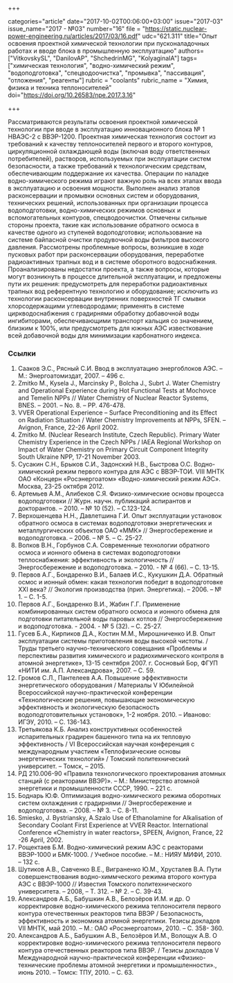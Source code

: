 +++

categories="article"
date="2017-10-02T00:06:00+03:00"
issue="2017-03"
issue_name="2017 - №03"
number="16"
file = "https://static.nuclear-power-engineering.ru/articles/2017/03/16.pdf"
udc="621.311"
title="Опыт освоения проектной химической технологии при пусконаладочных работах и вводе блока в промышленную эксплуатацию"
authors=["VitkovskySL", "DanilovAP", "ShchedrinMG", "KolyaginaIA"]
tags=["химическая технология", "водно-химический режим", "водоподготовка", "спецводоочистка", "промывка", "пассивация", "отложения", "реагенты"]
rubric = "coolants"
rubric_name = "Химия, физика и техника теплоносителей"
doi="https://doi.org/10.26583/npe.2017.3.16"

+++

Рассматриваются результаты освоения проектной химической технологии при вводе в эксплуатацию инновационного блока № 1 НВАЭС-2 с ВВЭР-1200. Проектная химическая технология состоит из требований к качеству теплоносителей первого и второго контуров, циркуляционной охлаждающей воды (включая воду ответственных потребителей), растворов, используемых при эксплуатации систем безопасности, а также требований к технологическим средствам, обеспечивающим поддержание их качества. Операции по наладке водно-химического режима играют важную роль на всех этапах ввода в эксплуатацию и освоения мощности. Выполнен анализ этапов расконсервации и промывки основных систем и оборудования, технических решений, использованных при организации процесса водоподготовки, водно-химических режимов основных и вспомогательных контуров, спецводоочистки. Отмечены сильные стороны проекта, такие как использование обратного осмоса в качестве одного из ступеней водоподготовки; использование на системе байпасной очистки продувочной воды фильтров высокого давления. Рассмотрены проблемные вопросы, возникшие в ходе пусковых работ при расконсервации оборудования, переработке радиоактивных трапных вод и в системе оборотного водоснабжения. Проанализированы недостатки проекта, а также вопросы, которые могут возникнуть в процессе длительной эксплуатации, и предложены пути их решения: предусмотреть для переработки радиоактивных трапных вод референтную технологию и оборудование; исключить из технологии расконсервации внутренних поверхностей ТГ смывки хлорсодержащими углеводородами; применять в системе циркводоснабжения с градирнями обработку добавочной воды ингибиторами, обеспечивающими транспорт кальция со значением, близким к 100%, или предусмотреть для южных АЭС известкование всей добавочной воды для минимизации карбонатного индекса.

### Ссылки

1. Сааков Э.С., Рясный С.И. Ввод в эксплуатацию энергоблоков АЭС. – М.: Энергоатомиздат, 2007. – 496 с.
2. Zmitko M., Kysela J., Marcinsky P., Bolcha J., Subrt J. Water Chemistry and Operational Experience during Hot Functional Tests at Mochovce and Temelin NPPs // Water Chemistry of Nuclear Reactor Systems, BNES. – 2001. – No. 8. – PP. 476-478.
3. VVER Operational Experience – Surface Preconditioning and its Effect on Radiation Situation / Water Chemistry Improvements at NPPs, SFEN. – Avignon, France, 22-26 April 2002.
4. Zmitko M. (Nuclear Research Institute, Czech Republic). Primary Water Chemistry Experience in the Czech NPPs / IAEA Regional Workshop on Impact of Water Chemistry on Primary Circuit Component Integrity South Ukraine NPP, 17-21 November 2003.
5. Сусакин С.Н., Брыков С.И., Задонский Н.В., Быстрова О.С. Водно-химический режим первого контура для АЭС с ВВЭР-ТОИ. VIII МНТК ОАО «Концерн «Росэнергоатом» «Водно-химический режим АЭС». Москва, 23-25 октября 2012.
6. Артемьев А.М., Алибеков С.Я. Физико-химические основы процесса водоподготовки // Журн. научн. публикаций аспирантов и докторантов. – 2010. – № 10 (52). – С.123-124.
7. Верхошенцева Н.Н., Давлетшина Г.И. Опыт эксплуатации установок обратного осмоса в системах водоподготовки энергетических и металлургических объектов ОАО «ММК» // Энергосбережение и водоподготовка. – 2006. – № 5. – С. 25-27.
8. Волков В.Н., Горбунов С.А. Современные технологии обратного осмоса и ионного обмена в системах водоподготовки теплоснабжения: эффективность и экологичность // Энергосбережение и водоподготовка. – 2010. - № 4 (66). – С. 13-15.
9. Первов А.Г., Бондаренко В.И., Балаев И.С., Кукушкин Д.А. Обратный осмос и ионный обмен: какая технология победит в водоподготовке XXI века? // Экология производства (прил. Энергетика). – 2006. – № 1. – С. 1-5.
10. Первов А.Г., Бондаренко В.И., Жабин Г.Г. Применение комбинированных систем обратного осмоса и ионного обмена для подготовки питательной воды паровых котлов // Энергосбережение и водоподготовка. - 2004. - № 5 (32). – С. 25-27.
11. Гусев Б.А., Кирпиков Д.А., Костин М.М., Мирошниченко И.В. Опыт эксплуатации системы приготовления воды высокой чистоты. / Труды третьего научно-технического совещания «Проблемы и перспективы развития химического и радиохимического контроля в атомной энергетике», 13-15 сентября 2007. г. Сосновый Бор, ФГУП «НИТИ им. А.П. Александрова», 2007. – С. 59.
12. Громов С.Л., Пантелеев А.А. Повышение эффективности энергетического оборудования / Материалы V Юбилейной Всероссийской научно-практической конференции «Технологические решения, повышающие экономическую эффективность и экологическую безопасность водоподготовительных установок», 1-2 ноября. 2010. – Иваново: ИГЭУ, 2010. – С. 136-143.
13. Третьякова К.Б. Анализ конструктивных особенностей испарительных градирен башенного типа на их тепловую эффективность / VI Всероссийская научная конференция с международным участием «Теплофизические основы энергетических технологий» / Томский политехнический университет. – Томск, – 2015.
14. РД 210.006-90 «Правила технологического проектирования атомных станций (с реакторами ВВЭР)». – М.: Министерство атомной энергетики и промышленности СССР, 1990. – 221 с.
15. Боднарь Ю.Ф. Оптимизация водно-химического режима оборотных систем охлаждения с градирнями // Энергосбережение и водоподготовка. – 2008. – № 3. – С. 8-11.
16. Smiesko, J. Bystriansky, A.Szalo Use of Ethanolamine for Alkalisation of Secondary Coolant First Experience at VVER Reactor. International Conference «Chemistry in water reactors», SPEEN, Avignon, France, 22 -26 April, 2002.
17. Рощектаев Б.М. Водно-химический режим АЭС с реакторами ВВЭР-1000 и БМК-1000. / Учебное пособие. – М.: НИЯУ МИФИ, 2010. – 132 с.
18. Шутиков А.В., Савченко В.Е., Виграненко Ю.М., Хрусталев В.А. Пути совершенствования водно-химмческого режима второго контура АЭС с ВВЭР-1000 // Известия Томского политехнического университета. – 2008, – Т. 312. – № 2. – С. 39-43.
19. Александров А.Б., Бабушкин А.В., Белозёров И.М. и др. О корректировке водно-химического режима теплоносителя первого контура отечественных реакторов типа ВВЭР / Безопасность, эффективность и экономика атомной энергетики. Тезисы докладов VII МНТК, май 2010. – М.: ОАО «Росэнергоатом», 2010. – С. 358- 360.
20. Александров А.Б., Бабушкин А.В., Белозёров И.М., Волощук А.В. О корректировке водно-химического режима теплоносителя первого контура отечественных реакторов типа ВВЭР. / Тезисы докладов V Международной научно-практической конференции «Физико-технические проблемы атомной энергетики и промышленности»., июнь 2010. – Томск: ТПУ, 2010. – С. 63.